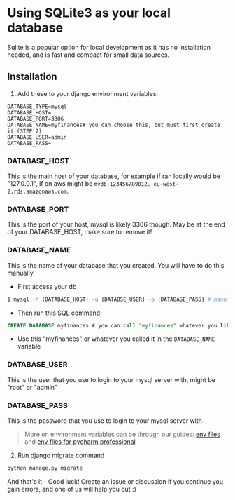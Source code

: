 # Using SQLite3 as your local database

Sqlite is a popular option for local development as it has no installation needed, and is fast and compact for small data sources.

## Installation

1. Add these to your django environment variables.

```dotenv
DATABASE_TYPE=mysql
DATABASE_HOST=
DATABASE_PORT=3306
DATABASE_NAME=myfinances# you can choose this, but must first create it (STEP 2)
DATABASE_USER=admin
DATABASE_PASS=
```

### DATABASE_HOST

This is the main host of your database, for example if ran locally would be "127.0.0.1", if on aws might be `mydb.123456789012.
eu-west-2.rds.amazonaws.com`.

### DATABASE_PORT

This is the port of your host, mysql is likely 3306 though. May be at the end of your DATABASE_HOST, make sure to remove it!

### DATABASE_NAME

This is the name of your database that you created. You will have to do this manually.

- First access your db

```bash
$ mysql -h {DATABASE_HOST} -u {DATABSE_USER} -p {DATABASE_PASS} # manually fill out the values in brackets {}
```

- Then run this SQL command:

```sql
CREATE DATABASE myfinances # you can call "myfinances" whatever you like
```

- Use this "myfinances" or whatever you called it in the `DATABASE_NAME` variable

### DATABASE_USER

This is the user that you use to login to your mysql server with, might be "root" or "admin"

### DATABASE_PASS

This is the password that you use to login to your mysql server with

> More on environment variables can be through our guides: [env files](env-variables.) and
[env files for pycharm professional](pycharm_env-variables.)

2. Run django migrate command

```bash
python manage.py migrate
```

And that's it - Good luck! Create an issue or discussion if you continue you gain errors, and one of us will help you out :)